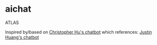 aichat
=======
ATLAS

Inspired by/based on 
[Christopher Hu's chatbot](https://github.com/csu) which references:
[Justin Huang's chatbot](https://github.com/jstnhuang/chatbot)
